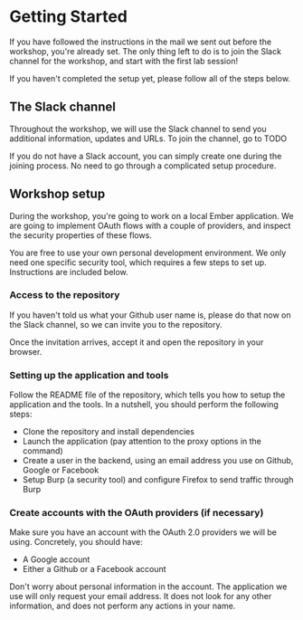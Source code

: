 # Getting Started

If you have followed the instructions in the mail we sent out before the workshop, you're already set. The only thing left to do is to join the Slack channel for the workshop, and start with the first lab session!

If you haven't completed the setup yet, please follow all of the steps below.

## The Slack channel

Throughout the workshop, we will use the Slack channel to send you additional information, updates and URLs. To join the channel, go to TODO

If you do not have a Slack account, you can simply create one during the joining process. No need to go through a complicated setup procedure.

## Workshop setup

During the workshop, you're going to work on a local Ember application. We are going to implement OAuth flows with a couple of providers, and inspect the security properties of these flows.

You are free to use your own personal development environment. We only need one specific security tool, which requires a few steps to set up. Instructions are included below.


### Access to the repository

If you haven't told us what your Github user name is, please do that now on the Slack channel, so we can invite you to the repository.

Once the invitation arrives, accept it and open the repository in your browser.


### Setting up the application and tools

Follow the README file of the repository, which tells you how to setup the application and the tools. In a nutshell, you should perform the following steps:

- Clone the repository and install dependencies
- Launch the application (pay attention to the proxy options in the command)
- Create a user in the backend, using an email address you use on Github, Google or Facebook
- Setup Burp (a security tool) and configure Firefox to send traffic through Burp

### Create accounts with the OAuth providers (if necessary)

Make sure you have an account with the OAuth 2.0 providers we will be using. Concretely, you should have:

- A Google account
- Either a Github or a Facebook account

Don't worry about personal information in the account. The application we use will only request your email address. It does not look for any other information, and does not perform any actions in your name.